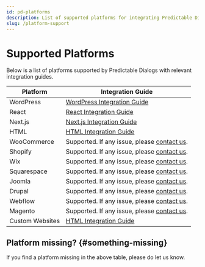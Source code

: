 ```yaml
---
id: pd-platforms
description: List of supported platforms for integrating Predictable Dialogs chatbot into your website.
slug: /platform-support
---
```


# Supported Platforms

Below is a list of platforms supported by Predictable Dialogs with relevant integration guides.

| Platform        | Integration Guide                                        |
|-----------------|----------------------------------------------------------|
| WordPress       | [WordPress Integration Guide](https://predictabledialogs.com/learn/openai/wordpress-openai-chatbot) |
| React           | [React Integration Guide](https://predictabledialogs.com/learn/openai/react-chatbot-integration)     |
| Next.js         | [Next.js Integration Guide](https://predictabledialogs.com/learn/openai/nextjs-chatbot-integration)  |
| HTML            | [HTML Integration Guide](https://predictabledialogs.com/learn/openai/add-chatbot-html)               |
| WooCommerce     | Supported. If any issue, please [contact us](https://predictabledialogs.com/contact).                |
| Shopify         | Supported. If any issue, please [contact us](https://predictabledialogs.com/contact).                |
| Wix             | Supported. If any issue, please [contact us](https://predictabledialogs.com/contact).                |
| Squarespace     | Supported. If any issue, please [contact us](https://predictabledialogs.com/contact).                |
| Joomla          | Supported. If any issue, please [contact us](https://predictabledialogs.com/contact).                |
| Drupal          | Supported. If any issue, please [contact us](https://predictabledialogs.com/contact).                |
| Webflow         | Supported. If any issue, please [contact us](https://predictabledialogs.com/contact).                |
| Magento         | Supported. If any issue, please [contact us](https://predictabledialogs.com/contact).                |
| Custom Websites | [HTML Integration Guide](https://predictabledialogs.com/learn/openai/add-chatbot-html)               |

## Platform missing? {#something-missing}
If you find a platform missing in the above table, please do let us know.